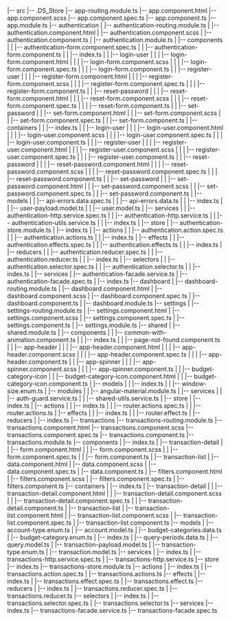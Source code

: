 |-- src
    |-- .DS_Store
    |-- app-routing.module.ts
    |-- app.component.html
    |-- app.component.scss
    |-- app.component.spec.ts
    |-- app.component.ts
    |-- app.module.ts
    |-- authentication
    |   |-- authentication-routing.module.ts
    |   |-- authentication.component.html
    |   |-- authentication.component.scss
    |   |-- authentication.component.ts
    |   |-- authentication.module.ts
    |   |-- components
    |   |   |-- authentication-form.component.spec.ts
    |   |   |-- authentication-form.component.ts
    |   |   |-- index.ts
    |   |   |-- login-user
    |   |   |   |-- login-form.component.html
    |   |   |   |-- login-form.component.scss
    |   |   |   |-- login-form.component.spec.ts
    |   |   |   |-- login-form.component.ts
    |   |   |-- register-user
    |   |   |   |-- register-form.component.html
    |   |   |   |-- register-form.component.scss
    |   |   |   |-- register-form.component.spec.ts
    |   |   |   |-- register-form.component.ts
    |   |   |-- reset-password
    |   |   |   |-- reset-form.component.html
    |   |   |   |-- reset-form.component.scss
    |   |   |   |-- reset-form.component.spec.ts
    |   |   |   |-- reset-form.component.ts
    |   |   |-- set-password
    |   |       |-- set-form.component.html
    |   |       |-- set-form.component.scss
    |   |       |-- set-form.component.spec.ts
    |   |       |-- set-form.component.ts
    |   |-- containers
    |   |   |-- index.ts
    |   |   |-- login-user
    |   |   |   |-- login-user.component.html
    |   |   |   |-- login-user.component.scss
    |   |   |   |-- login-user.component.spec.ts
    |   |   |   |-- login-user.component.ts
    |   |   |-- register-user
    |   |   |   |-- register-user.component.html
    |   |   |   |-- register-user.component.scss
    |   |   |   |-- register-user.component.spec.ts
    |   |   |   |-- register-user.component.ts
    |   |   |-- reset-password
    |   |   |   |-- reset-password.component.html
    |   |   |   |-- reset-password.component.scss
    |   |   |   |-- reset-password.component.spec.ts
    |   |   |   |-- reset-password.component.ts
    |   |   |-- set-password
    |   |       |-- set-password.component.html
    |   |       |-- set-password.component.scss
    |   |       |-- set-password.component.spec.ts
    |   |       |-- set-password.component.ts
    |   |-- models
    |   |   |-- api-errors.data.spec.ts
    |   |   |-- api-errors.data.ts
    |   |   |-- index.ts
    |   |   |-- user-payload.model.ts
    |   |   |-- user.model.ts
    |   |-- services
    |   |   |-- authentication-http.service.spec.ts
    |   |   |-- authentication-http.service.ts
    |   |   |-- authentication-utils.service.ts
    |   |   |-- index.ts
    |   |-- store
    |       |-- authentication-store.module.ts
    |       |-- index.ts
    |       |-- actions
    |       |   |-- authentication.action.spec.ts
    |       |   |-- authentication.actions.ts
    |       |   |-- index.ts
    |       |-- effects
    |       |   |-- authentication.effects.spec.ts
    |       |   |-- authentication.effects.ts
    |       |   |-- index.ts
    |       |-- reducers
    |       |   |-- authentication.reducer.spec.ts
    |       |   |-- authentication.reducer.ts
    |       |   |-- index.ts
    |       |-- selectors
    |       |   |-- authentication.selector.spec.ts
    |       |   |-- authentication.selector.ts
    |       |   |-- index.ts
    |       |-- services
    |           |-- authentication-facade.service.ts
    |           |-- authentication-facade.spec.ts
    |           |-- index.ts
    |-- dashboard
    |   |-- dashboard-routing.module.ts
    |   |-- dashboard.component.html
    |   |-- dashboard.component.scss
    |   |-- dashboard.component.spec.ts
    |   |-- dashboard.component.ts
    |   |-- dashboard.module.ts
    |-- settings
    |   |-- settings-routing.module.ts
    |   |-- settings.component.html
    |   |-- settings.component.scss
    |   |-- settings.component.spec.ts
    |   |-- settings.component.ts
    |   |-- settings.module.ts
    |-- shared
    |   |-- shared.module.ts
    |   |-- components
    |   |   |-- common-with-animation.component.ts
    |   |   |-- index.ts
    |   |   |-- page-not-found.component.ts
    |   |   |-- app-header
    |   |   |   |-- app-header.component.html
    |   |   |   |-- app-header.component.scss
    |   |   |   |-- app-header.component.spec.ts
    |   |   |   |-- app-header.component.ts
    |   |   |-- app-spinner
    |   |   |   |-- app-spinner.component.scss
    |   |   |   |-- app-spinner.component.ts
    |   |   |-- budget-category-icon
    |   |       |-- budget-category-icon.component.html
    |   |       |-- budget-category-icon.component.ts
    |   |-- models
    |   |   |-- index.ts
    |   |   |-- window-size.enum.ts
    |   |-- modules
    |   |   |-- angular-material.module.ts
    |   |-- services
    |   |   |-- auth-guard.service.ts
    |   |   |-- shared-utils.service.ts
    |   |-- store
    |       |-- index.ts
    |       |-- actions
    |       |   |-- index.ts
    |       |   |-- router.actions.spec.ts
    |       |   |-- router.actions.ts
    |       |-- effects
    |       |   |-- index.ts
    |       |   |-- router.effect.ts
    |       |-- reducers
    |           |-- index.ts
    |-- transactions
        |-- transactions-routing.module.ts
        |-- transactions.component.html
        |-- transactions.component.scss
        |-- transactions.component.spec.ts
        |-- transactions.component.ts
        |-- transactions.module.ts
        |-- components
        |   |-- index.ts
        |   |-- transaction-detail
        |   |   |-- form.component.html
        |   |   |-- form.component.scss
        |   |   |-- form.component.spec.ts
        |   |   |-- form.component.ts
        |   |-- transaction-list
        |       |-- data.component.html
        |       |-- data.component.scss
        |       |-- data.component.spec.ts
        |       |-- data.component.ts
        |       |-- filters.component.html
        |       |-- filters.component.scss
        |       |-- filters.component.spec.ts
        |       |-- filters.component.ts
        |-- containers
        |   |-- index.ts
        |   |-- transaction-detail
        |   |   |-- transaction-detail.component.html
        |   |   |-- transaction-detail.component.scss
        |   |   |-- transaction-detail.component.spec.ts
        |   |   |-- transaction-detail.component.ts
        |   |-- transaction-list
        |       |-- transaction-list.component.html
        |       |-- transaction-list.component.scss
        |       |-- transaction-list.component.spec.ts
        |       |-- transaction-list.component.ts
        |-- models
        |   |-- account-type.enum.ts
        |   |-- account.model.ts
        |   |-- budget-categories.data.ts
        |   |-- budget-category.enum.ts
        |   |-- index.ts
        |   |-- query-periods.data.ts
        |   |-- query.model.ts
        |   |-- transaction-payload.model.ts
        |   |-- transaction-type.enum.ts
        |   |-- transaction.model.ts
        |-- services
        |   |-- index.ts
        |   |-- transactions-http.service.spec.ts
        |   |-- transactions-http.service.ts
        |-- store
            |-- index.ts
            |-- transactions-store.module.ts
            |-- actions
            |   |-- index.ts
            |   |-- transactions.action.spec.ts
            |   |-- transactions.actions.ts
            |-- effects
            |   |-- index.ts
            |   |-- transactions.effect.spec.ts
            |   |-- transactions.effect.ts
            |-- reducers
            |   |-- index.ts
            |   |-- transactions.reducer.spec.ts
            |   |-- transactions.reducer.ts
            |-- selectors
            |   |-- index.ts
            |   |-- transactions.selector.spec.ts
            |   |-- transactions.selector.ts
            |-- services
                |-- index.ts
                |-- transactions-facade.service.ts
                |-- transactions-facade.spec.ts
